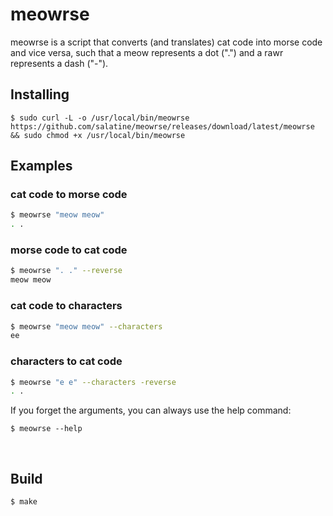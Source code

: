 # meowrse

meowrse is a script that converts (and translates) cat code into morse code and vice versa, such that a meow represents a dot (".") and a rawr represents a dash ("-").

## Installing
`$ sudo curl -L -o /usr/local/bin/meowrse https://github.com/salatine/meowrse/releases/download/latest/meowrse && sudo chmod +x /usr/local/bin/meowrse`
<br />
## Examples
### cat code to morse code
```sh
$ meowrse "meow meow"
. .
```

### morse code to cat code
```sh
$ meowrse ". ." --reverse
meow meow
```

### cat code to characters
```sh
$ meowrse "meow meow" --characters
ee
```

### characters to cat code
```sh
$ meowrse "e e" --characters -reverse
. .
```

If you forget the arguments, you can always use the help command:

`$ meowrse --help`

<br />

## Build

`$ make`
